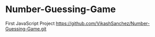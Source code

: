 # Number-Guessing-Game
First JavaScript Project
https://github.com/VikashSanchez/Number-Guessing-Game.git
